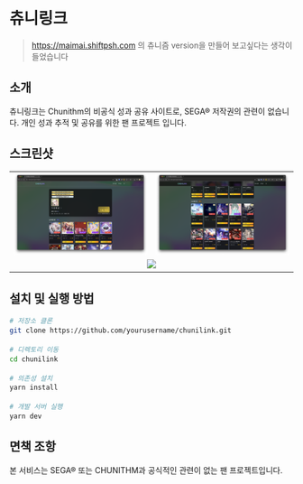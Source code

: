 # 츄니링크

> https://maimai.shiftpsh.com 의 츄니즘 version을 만들어 보고싶다는 생각이 들었습니다


## 소개

츄니링크는 Chunithm의 비공식 성과 공유 사이트로, SEGA® 저작권의 관련이 없습니다. 개인 성과 추적 및 공유를 위한 팬 프로젝트 입니다.

## 스크린샷

<table>
  <tr>
    <td align="center">
      <img src=".github/images/dark-profile.png" width="640"/><br/>
    </td>
    <td align="center">
      <img src=".github/images/dark-songs.png" width="640"/><br/>
    </td>
  </tr>
  <tr>
    <td colspan="2" align="center">
      <img src=".github/images/light-footer.png" width="640"/><br/>
    </td>
  </tr>
</table>


## 설치 및 실행 방법

```bash
# 저장소 클론
git clone https://github.com/yourusername/chunilink.git

# 디렉토리 이동
cd chunilink

# 의존성 설치
yarn install

# 개발 서버 실행
yarn dev
```

## 면책 조항

본 서비스는 SEGA® 또는 CHUNITHM과 공식적인 관련이 없는 팬 프로젝트입니다.

